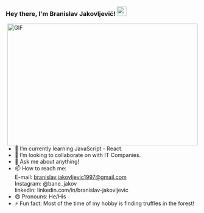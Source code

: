 ### Hey there, I'm Branislav Jakovljević! <img src="https://media.giphy.com/media/hvRJCLFzcasrR4ia7z/giphy.gif" width="25px">

<img align="right" alt="GIF" src="https://github.com/abhisheknaiidu/abhisheknaiidu/blob/master/code.gif?raw=true" width="500" height="320" />

- 🌱 I’m currently learning JavaScript - React.
- 👯 I’m looking to collaborate on with IT Companies.
- 💬 Ask me about anything!
- 📫 How to reach me: <br>
      E-mail: branislav.jakovljevic1997@gmail.com <br>
      Instagram: @bane_jakov <br>
      linkedin: linkedin.com/in/branislav-jakovljevic <br>
- 😄 Pronouns: He/His
- ⚡ Fun fact: Most of the time of my hobby is finding truffles in the forest!
